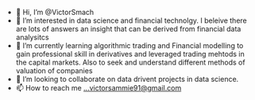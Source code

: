 - 👋 Hi, I’m @VictorSmach
- 👀 I’m interested in data science and financial technolgy. I beleive there are lots of answers an insight that can be derived from financial data analysitcs
- 🌱 I’m currently learning algorithmic trading and Financial modelling to gain professional skill in derivatives and leveraged trading mehtods in the capital markets. 
      Also to seek and understand different methods of valuation of companies
- 💞️ I’m looking to collaborate on data drivent projects in data science. 
- 📫 How to reach me ...victorsammie91@gmail.com

<!---
VictorSmach/VictorSmach is a ✨ special ✨ repository because its `README.md` (this file) appears on your GitHub profile.
You can click the Preview link to take a look at your changes.
--->
